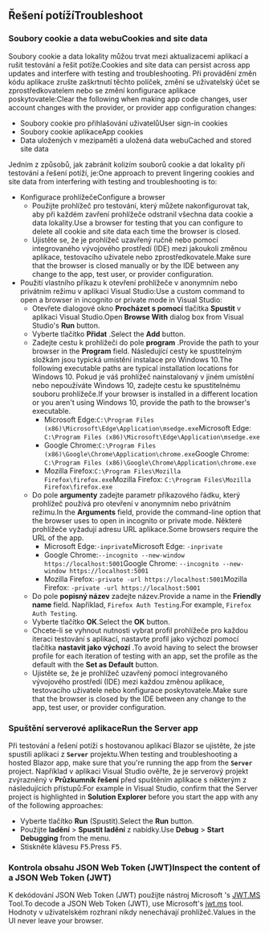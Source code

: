 ## <a name="troubleshoot"></a><span data-ttu-id="4633d-101">Řešení potíží</span><span class="sxs-lookup"><span data-stu-id="4633d-101">Troubleshoot</span></span>

### <a name="cookies-and-site-data"></a><span data-ttu-id="4633d-102">Soubory cookie a data webu</span><span class="sxs-lookup"><span data-stu-id="4633d-102">Cookies and site data</span></span>

<span data-ttu-id="4633d-103">Soubory cookie a data lokality můžou trvat mezi aktualizacemi aplikací a rušit testování a řešit potíže.</span><span class="sxs-lookup"><span data-stu-id="4633d-103">Cookies and site data can persist across app updates and interfere with testing and troubleshooting.</span></span> <span data-ttu-id="4633d-104">Při provádění změn kódu aplikace zrušte zaškrtnutí těchto políček, změní se uživatelský účet se zprostředkovatelem nebo se změní konfigurace aplikace poskytovatele:</span><span class="sxs-lookup"><span data-stu-id="4633d-104">Clear the following when making app code changes, user account changes with the provider, or provider app configuration changes:</span></span>

* <span data-ttu-id="4633d-105">Soubory cookie pro přihlašování uživatelů</span><span class="sxs-lookup"><span data-stu-id="4633d-105">User sign-in cookies</span></span>
* <span data-ttu-id="4633d-106">Soubory cookie aplikace</span><span class="sxs-lookup"><span data-stu-id="4633d-106">App cookies</span></span>
* <span data-ttu-id="4633d-107">Data uložených v mezipaměti a uložená data webu</span><span class="sxs-lookup"><span data-stu-id="4633d-107">Cached and stored site data</span></span>

<span data-ttu-id="4633d-108">Jedním z způsobů, jak zabránit kolizím souborů cookie a dat lokality při testování a řešení potíží, je:</span><span class="sxs-lookup"><span data-stu-id="4633d-108">One approach to prevent lingering cookies and site data from interfering with testing and troubleshooting is to:</span></span>

* <span data-ttu-id="4633d-109">Konfigurace prohlížeče</span><span class="sxs-lookup"><span data-stu-id="4633d-109">Configure a browser</span></span>
  * <span data-ttu-id="4633d-110">Použijte prohlížeč pro testování, který můžete nakonfigurovat tak, aby při každém zavření prohlížeče odstranil všechna data cookie a data lokality.</span><span class="sxs-lookup"><span data-stu-id="4633d-110">Use a browser for testing that you can configure to delete all cookie and site data each time the browser is closed.</span></span>
  * <span data-ttu-id="4633d-111">Ujistěte se, že je prohlížeč uzavřený ručně nebo pomocí integrovaného vývojového prostředí (IDE) mezi jakoukoli změnou aplikace, testovacího uživatele nebo zprostředkovatele.</span><span class="sxs-lookup"><span data-stu-id="4633d-111">Make sure that the browser is closed manually or by the IDE between any change to the app, test user, or provider configuration.</span></span>
* <span data-ttu-id="4633d-112">Použití vlastního příkazu k otevření prohlížeče v anonymním nebo privátním režimu v aplikaci Visual Studio:</span><span class="sxs-lookup"><span data-stu-id="4633d-112">Use a custom command to open a browser in incognito or private mode in Visual Studio:</span></span>
  * <span data-ttu-id="4633d-113">Otevřete dialogové okno **Procházet s pomocí** tlačítka **Spustit** v aplikaci Visual Studio.</span><span class="sxs-lookup"><span data-stu-id="4633d-113">Open **Browse With** dialog box from Visual Studio's **Run** button.</span></span>
  * <span data-ttu-id="4633d-114">Vyberte tlačítko **Přidat** .</span><span class="sxs-lookup"><span data-stu-id="4633d-114">Select the **Add** button.</span></span>
  * <span data-ttu-id="4633d-115">Zadejte cestu k prohlížeči do pole **program** .</span><span class="sxs-lookup"><span data-stu-id="4633d-115">Provide the path to your browser in the **Program** field.</span></span> <span data-ttu-id="4633d-116">Následující cesty ke spustitelným složkám jsou typická umístění instalace pro Windows 10.</span><span class="sxs-lookup"><span data-stu-id="4633d-116">The following executable paths are typical installation locations for Windows 10.</span></span> <span data-ttu-id="4633d-117">Pokud je váš prohlížeč nainstalovaný v jiném umístění nebo nepoužíváte Windows 10, zadejte cestu ke spustitelnému souboru prohlížeče.</span><span class="sxs-lookup"><span data-stu-id="4633d-117">If your browser is installed in a different location or you aren't using Windows 10, provide the path to the browser's executable.</span></span>
    * <span data-ttu-id="4633d-118">Microsoft Edge:`C:\Program Files (x86)\Microsoft\Edge\Application\msedge.exe`</span><span class="sxs-lookup"><span data-stu-id="4633d-118">Microsoft Edge: `C:\Program Files (x86)\Microsoft\Edge\Application\msedge.exe`</span></span>
    * <span data-ttu-id="4633d-119">Google Chrome:`C:\Program Files (x86)\Google\Chrome\Application\chrome.exe`</span><span class="sxs-lookup"><span data-stu-id="4633d-119">Google Chrome: `C:\Program Files (x86)\Google\Chrome\Application\chrome.exe`</span></span>
    * <span data-ttu-id="4633d-120">Mozilla Firefox:`C:\Program Files\Mozilla Firefox\firefox.exe`</span><span class="sxs-lookup"><span data-stu-id="4633d-120">Mozilla Firefox: `C:\Program Files\Mozilla Firefox\firefox.exe`</span></span>
  * <span data-ttu-id="4633d-121">Do pole **argumenty** zadejte parametr příkazového řádku, který prohlížeč používá pro otevření v anonymním nebo privátním režimu.</span><span class="sxs-lookup"><span data-stu-id="4633d-121">In the **Arguments** field, provide the command-line option that the browser uses to open in incognito or private mode.</span></span> <span data-ttu-id="4633d-122">Některé prohlížeče vyžadují adresu URL aplikace.</span><span class="sxs-lookup"><span data-stu-id="4633d-122">Some browsers require the URL of the app.</span></span>
    * <span data-ttu-id="4633d-123">Microsoft Edge:`-inprivate`</span><span class="sxs-lookup"><span data-stu-id="4633d-123">Microsoft Edge: `-inprivate`</span></span>
    * <span data-ttu-id="4633d-124">Google Chrome:`--incognito --new-window https://localhost:5001`</span><span class="sxs-lookup"><span data-stu-id="4633d-124">Google Chrome: `--incognito --new-window https://localhost:5001`</span></span>
    * <span data-ttu-id="4633d-125">Mozilla Firefox:`-private -url https://localhost:5001`</span><span class="sxs-lookup"><span data-stu-id="4633d-125">Mozilla Firefox: `-private -url https://localhost:5001`</span></span>
  * <span data-ttu-id="4633d-126">Do pole **popisný název** zadejte název.</span><span class="sxs-lookup"><span data-stu-id="4633d-126">Provide a name in the **Friendly name** field.</span></span> <span data-ttu-id="4633d-127">Například, `Firefox Auth Testing`.</span><span class="sxs-lookup"><span data-stu-id="4633d-127">For example, `Firefox Auth Testing`.</span></span>
  * <span data-ttu-id="4633d-128">Vyberte tlačítko **OK**.</span><span class="sxs-lookup"><span data-stu-id="4633d-128">Select the **OK** button.</span></span>
  * <span data-ttu-id="4633d-129">Chcete-li se vyhnout nutnosti vybrat profil prohlížeče pro každou iteraci testování s aplikací, nastavte profil jako výchozí pomocí tlačítka **nastavit jako výchozí** .</span><span class="sxs-lookup"><span data-stu-id="4633d-129">To avoid having to select the browser profile for each iteration of testing with an app, set the profile as the default with the **Set as Default** button.</span></span>
  * <span data-ttu-id="4633d-130">Ujistěte se, že je prohlížeč uzavřený pomocí integrovaného vývojového prostředí (IDE) mezi každou změnou aplikace, testovacího uživatele nebo konfigurace poskytovatele.</span><span class="sxs-lookup"><span data-stu-id="4633d-130">Make sure that the browser is closed by the IDE between any change to the app, test user, or provider configuration.</span></span>

### <a name="run-the-server-app"></a><span data-ttu-id="4633d-131">Spuštění serverové aplikace</span><span class="sxs-lookup"><span data-stu-id="4633d-131">Run the Server app</span></span>

<span data-ttu-id="4633d-132">Při testování a řešení potíží s hostovanou aplikací Blazor se ujistěte, že jste spustili aplikaci z **`Server`** projektu.</span><span class="sxs-lookup"><span data-stu-id="4633d-132">When testing and troubleshooting a hosted Blazor app, make sure that you're running the app from the **`Server`** project.</span></span> <span data-ttu-id="4633d-133">Například v aplikaci Visual Studio ověřte, že je serverový projekt zvýrazněný v **Průzkumník řešení** před spuštěním aplikace s některým z následujících přístupů:</span><span class="sxs-lookup"><span data-stu-id="4633d-133">For example in Visual Studio, confirm that the Server project is highlighted in **Solution Explorer** before you start the app with any of the following approaches:</span></span>

* <span data-ttu-id="4633d-134">Vyberte tlačítko **Run** (Spustit).</span><span class="sxs-lookup"><span data-stu-id="4633d-134">Select the **Run** button.</span></span>
* <span data-ttu-id="4633d-135">Použijte **ladění**  >  **Spustit ladění** z nabídky.</span><span class="sxs-lookup"><span data-stu-id="4633d-135">Use **Debug** > **Start Debugging** from the menu.</span></span>
* <span data-ttu-id="4633d-136">Stiskněte klávesu <kbd>F5</kbd>.</span><span class="sxs-lookup"><span data-stu-id="4633d-136">Press <kbd>F5</kbd>.</span></span>

### <a name="inspect-the-content-of-a-json-web-token-jwt"></a><span data-ttu-id="4633d-137">Kontrola obsahu JSON Web Token (JWT)</span><span class="sxs-lookup"><span data-stu-id="4633d-137">Inspect the content of a JSON Web Token (JWT)</span></span>

<span data-ttu-id="4633d-138">K dekódování JSON Web Token (JWT) použijte nástroj Microsoft 's [JWT.MS](https://jwt.ms/) Tool.</span><span class="sxs-lookup"><span data-stu-id="4633d-138">To decode a JSON Web Token (JWT), use Microsoft's [jwt.ms](https://jwt.ms/) tool.</span></span> <span data-ttu-id="4633d-139">Hodnoty v uživatelském rozhraní nikdy nenechávají prohlížeč.</span><span class="sxs-lookup"><span data-stu-id="4633d-139">Values in the UI never leave your browser.</span></span>
